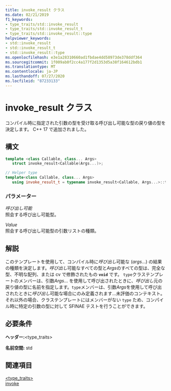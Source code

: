 ```yaml
---
title: invoke_result クラス
ms.date: 02/21/2019
f1_keywords:
- type_traits/std::invoke_result
- type_traits/std::invoke_result_t
- type_traits/std::invoke_result::type
helpviewer_keywords:
- std::invoke_result
- std::invoke_result_t
- std::invoke_result::type
ms.openlocfilehash: e3e1a28310660ad1fbdae4dd58973de378ddf364
ms.sourcegitcommit: 1f009ab0f2cc4a177f2d1353d5a38f164612bdb1
ms.translationtype: MT
ms.contentlocale: ja-JP
ms.lasthandoff: 07/27/2020
ms.locfileid: "87233133"
---
```

# <a name="invoke_result-class"></a>invoke_result クラス

コンパイル時に指定された引数の型を受け取る呼び出し可能な型の戻り値の型を決定します。 C++ 17 で追加されました。

## <a name="syntax"></a>構文

```cpp
template <class Callable, class... Args>
   struct invoke_result<Callable(Args...)>;

// Helper type
template<class Callable, class... Args>
   using invoke_result_t = typename invoke_result<Callable, Args...>::type;
```

### <a name="parameters"></a>パラメーター

*呼び出し可能*\
照会する呼び出し可能型。

*Value*\
照会する呼び出し可能型の引数リストの種類。

## <a name="remarks"></a>解説

このテンプレートを使用して、コンパイル時に*呼び出し*可能な (*args*...) の結果の種類を決定します。*呼び出し*可能なすべての型と*Args*のすべての型は、完全な型、不明な配列、または cv で修飾されたもの **`void`** です。 `type`クラステンプレートのメンバーは、引数*Args*... を使用して呼び出されたときに、*呼び出し*元の戻り値の型に名前を指定します。`type`メンバーは、引数*Args*を使用して呼び出されたときに*呼び出し*可能な場合にのみ定義されます...未評価のコンテキスト。 それ以外の場合、クラステンプレートにはメンバーがない `type` ため、コンパイル時に特定の引数の型に対して SFINAE テストを行うことができます。

## <a name="requirements"></a>必要条件

**ヘッダー:**\<type_traits>

**名前空間:** std

## <a name="see-also"></a>関連項目

[<type_traits>](../standard-library/type-traits.md)\
[invoke](functional-functions.md#invoke)
